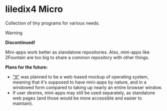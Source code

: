 # liledix4 Micro

Collection of tiny programs for various needs.

> [!WARNING]
>
> **Discontinued!**
>
> Mini-apps work better as standalone repositories. Also, mini-apps like 2Fountain are too big to share a common repository with other things.
>
> **Plans for the future:**
>
> - ["9"](https://github.com/liledix4/9) was planned to be a web-based mockup of operating system, meaning that it's supposed to have mini-apps by nature, and in a windowed form compared to taking up nearly an entire browser window.
> - If user desires, mini-apps may still be used separately, as standalone web pages (and those would be more accessible and easier to maintain).
